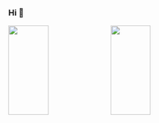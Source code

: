 ### Hi 👋

<div>
    <img height="180em" width="40%" src="https://github-readme-stats.vercel.app/api?username=leehao12&show_icons=true&theme=gruvbox"/>
    <img height="180em" width="40%" src="https://github-readme-stats-eight-theta.vercel.app/api/top-langs/?username=leehao12&layout=compact&langs_count=8&theme=gruvbox"/>
</div>
